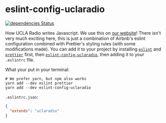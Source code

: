 # eslint-config-uclaradio
[![dependencies Status](https://david-dm.org/uclaradio/eslint-config-uclaradio/status.svg)](https://david-dm.org/uclaradio/eslint-config-uclaradio)

How UCLA Radio writes Javascript. We use this on [our website](https://github.com/uclaradio/uclaradio)! There isn't very much exciting here, this is just a combination of Airbnb's eslint configuration combined with Prettier's styling rules (with some modifications made). You can add it to your project by installing [`eslint`](https://www.npmjs.com/package/eslint) and [`prettier`](https://www.npmjs.com/package/prettier) first, then [`eslint-config-uclaradio`](https://www.npmjs.com/package/eslint-config-uclaradio), then adding it to your `.eslintrc` file.

What your put in your terminal:
```shell
# We prefer yarn, but npm also works
yarn add --dev eslint prettier
yarn add --dev eslint-config-uclaradio
```

`.eslintrc.json`:
```json
{
  "extends": "uclaradio"
}
```